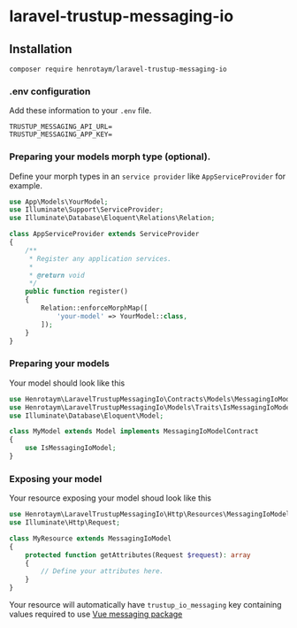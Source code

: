 # laravel-trustup-messaging-io

## Installation

```shell
composer require henrotaym/laravel-trustup-messaging-io
```

### .env configuration

Add these information to your `.env` file.

```dotenv
TRUSTUP_MESSAGING_API_URL=
TRUSTUP_MESSAGING_APP_KEY=
```

### Preparing your models morph type (optional).

Define your morph types in an `service provider` like `AppServiceProvider` for example.

```php
use App\Models\YourModel;
use Illuminate\Support\ServiceProvider;
use Illuminate\Database\Eloquent\Relations\Relation;

class AppServiceProvider extends ServiceProvider
{
    /**
     * Register any application services.
     *
     * @return void
     */
    public function register()
    {
        Relation::enforceMorphMap([
            'your-model' => YourModel::class,
        ]);
    }
}
```


### Preparing your models

Your model should look like this

```php
use Henrotaym\LaravelTrustupMessagingIo\Contracts\Models\MessagingIoModelContract;
use Henrotaym\LaravelTrustupMessagingIo\Models\Traits\IsMessagingIoModel;
use Illuminate\Database\Eloquent\Model;

class MyModel extends Model implements MessagingIoModelContract
{
    use IsMessagingIoModel;
}
```

### Exposing your model

Your resource exposing your model shoud look like this

```php
use Henrotaym\LaravelTrustupMessagingIo\Http\Resources\MessagingIoModel;
use Illuminate\Http\Request;

class MyResource extends MessagingIoModel
{
    protected function getAttributes(Request $request): array
    {
        // Define your attributes here.
    }
}
```
Your resource will automatically have `trustup_io_messaging` key containing values required to use [Vue messaging package](https://github.com/deegitalbe/vuejs-trustup-io-messaging)
